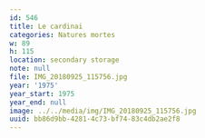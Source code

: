 ```yaml
---
id: 546
title: Le cardinai
categories: Natures mortes
w: 89
h: 115
location: secondary storage
note: null
file: IMG_20180925_115756.jpg
year: '1975'
year_start: 1975
year_end: null
image: ../../media/img/IMG_20180925_115756.jpg
uuid: bb86d9bb-4281-4c73-bf74-83c4db2ae2f8
---
```



